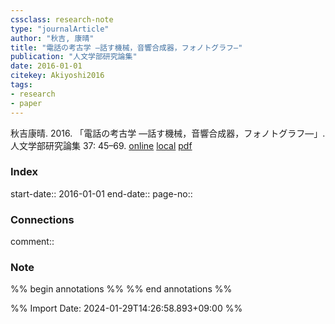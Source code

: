 ```yaml
---
cssclass: research-note
type: "journalArticle"
author: "秋吉, 康晴"
title: "電話の考古学 ―話す機械，音響合成器，フォノトグラフ―"
publication: "人文学部研究論集"
date: 2016-01-01
citekey: Akiyoshi2016
tags:
- research
- paper
---
```

秋吉康晴. 2016. 「電話の考古学 ―話す機械，音響合成器，フォノトグラフ―」. 人文学部研究論集 37: 45–69.
[online](http://zotero.org/users/12014264/items/XG6EFITU) [local](zotero://select/library/items/XG6EFITU) [pdf](file:///Users/tomoya/Zotero/storage/YQN6SET3/秋吉_2016_電話の考古学%20―話す機械，音響合成器，フォノトグラフ―.pdf)
 

 


### Index

start-date:: 2016-01-01
end-date::
page-no:: 

### Connections

comment:: 

### Note

%% begin annotations %%
 %% end annotations %%


%% Import Date: 2024-01-29T14:26:58.893+09:00 %%
